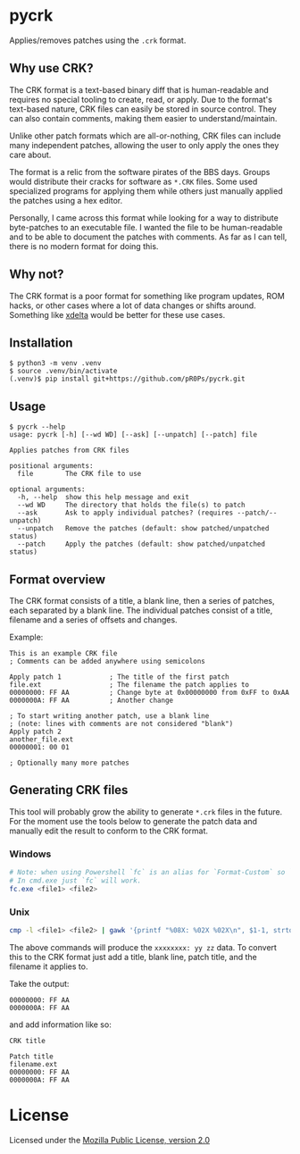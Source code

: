 pycrk
=====

Applies/removes patches using the `.crk` format.


Why use CRK?
------------

The CRK format is a text-based binary diff that is human-readable and requires no special tooling to
create, read, or apply. Due to the format's text-based nature, CRK files can easily be stored in
source control. They can also contain comments, making them easier to understand/maintain.

Unlike other patch formats which are all-or-nothing, CRK files can include many independent patches,
allowing the user to only apply the ones they care about.

The format is a relic from the software pirates of the BBS days. Groups would distribute their
cracks for software as `*.CRK` files. Some used specialized programs for applying them while others
just manually applied the patches using a hex editor.

Personally, I came across this format while looking for a way to distribute byte-patches to an
executable file. I wanted the file to be human-readable and to be able to document the patches with
comments. As far as I can tell, there is no modern format for doing this.


Why not?
--------
The CRK format is a poor format for something like program updates, ROM hacks, or other cases where
a lot of data changes or shifts around. Something like [xdelta](https://github.com/jmacd/xdelta)
would be better for these use cases.

Installation
------------
```
$ python3 -m venv .venv
$ source .venv/bin/activate
(.venv)$ pip install git+https://github.com/pR0Ps/pycrk.git
```

Usage
-----
```
$ pycrk --help
usage: pycrk [-h] [--wd WD] [--ask] [--unpatch] [--patch] file

Applies patches from CRK files

positional arguments:
  file        The CRK file to use

optional arguments:
  -h, --help  show this help message and exit
  --wd WD     The directory that holds the file(s) to patch
  --ask       Ask to apply individual patches? (requires --patch/--unpatch)
  --unpatch   Remove the patches (default: show patched/unpatched status)
  --patch     Apply the patches (default: show patched/unpatched status)
```

Format overview
---------------
The CRK format consists of a title, a blank line, then a series of patches, each separated by a
blank line. The individual patches consist of a title, filename and a series of offsets and changes.

Example:
```
This is an example CRK file
; Comments can be added anywhere using semicolons

Apply patch 1            ; The title of the first patch
file.ext                 ; The filename the patch applies to
00000000: FF AA          ; Change byte at 0x00000000 from 0xFF to 0xAA
0000000A: FF AA          ; Another change

; To start writing another patch, use a blank line
; (note: lines with comments are not considered "blank")
Apply patch 2
another_file.ext
00000001: 00 01

; Optionally many more patches
```

Generating CRK files
--------------------

This tool will probably grow the ability to generate `*.crk` files in the future. For the moment use the
tools below to generate the patch data and manually edit the result to conform to the CRK format.

### Windows
```powershell
# Note: when using Powershell `fc` is an alias for `Format-Custom` so `fc.exe` is required.
# In cmd.exe just `fc` will work.
fc.exe <file1> <file2>
```

### Unix
```bash
cmp -l <file1> <file2> | gawk '{printf "%08X: %02X %02X\n", $1-1, strtonum(0$2), strtonum(0$3)}'
```

The above commands will produce the `xxxxxxxx: yy zz` data. To convert this to the CRK format just
add a title, blank line, patch title, and the filename it applies to.

Take the output:
```
00000000: FF AA
0000000A: FF AA
```

and add information like so:
```
CRK title

Patch title
filename.ext
00000000: FF AA
0000000A: FF AA
```

License
=======
Licensed under the [Mozilla Public License, version 2.0](https://www.mozilla.org/en-US/MPL/2.0)
